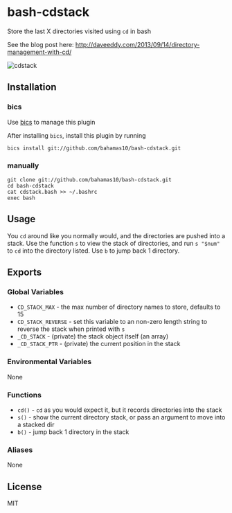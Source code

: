bash-cdstack
============

Store the last X directories visited using `cd` in bash

See the blog post here: http://daveeddy.com/2013/09/14/directory-management-with-cd/

![cdstack](http://daveeddy.com/static/media/2013/09/cdstack.png)

Installation
------------

### bics

Use [bics](https://github.com/bahamas10/bics) to manage this plugin

After installing `bics`, install this plugin by running

    bics install git://github.com/bahamas10/bash-cdstack.git


### manually

    git clone git://github.com/bahamas10/bash-cdstack.git
    cd bash-cdstack
    cat cdstack.bash >> ~/.bashrc
    exec bash

Usage
-----

You `cd` around like you normally would, and the directories are pushed into a
stack. Use the function `s` to view the stack of directories, and run `s "$num"` to
`cd` into the directory listed. Use `b` to jump back 1 directory.

Exports
-------

### Global Variables

- `CD_STACK_MAX` - the max number of directory names to store, defaults to 15
- `CD_STACK_REVERSE` - set this variable to an non-zero length string to reverse the stack when printed with `s`
- `_CD_STACK` - (private) the stack object itself (an array)
- `_CD_STACK_PTR` - (private) the current position in the stack

### Environmental Variables

None

### Functions

- `cd()` - `cd` as you would expect it, but it records directories into the stack
- `s()` - show the current directory stack, or pass an argument to move into a stacked dir
- `b()` - jump back 1 directory in the stack

### Aliases

None

License
-------

MIT
